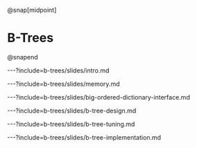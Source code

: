 @snap[midpoint]
# B-Trees
@snapend

---?include=b-trees/slides/intro.md

---?include=b-trees/slides/memory.md

---?include=b-trees/slides/big-ordered-dictionary-interface.md

---?include=b-trees/slides/b-tree-design.md

---?include=b-trees/slides/b-tree-tuning.md

---?include=b-trees/slides/b-tree-implementation.md
